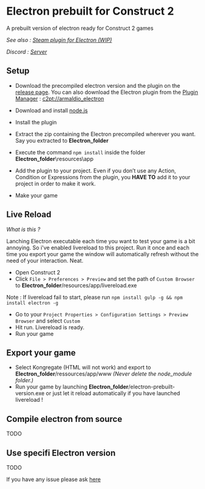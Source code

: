 # Electron prebuilt for Construct 2
A prebuilt version of electron ready for Construct 2 games


*See also : [Steam plugin for Electron (WIP)](#)*

*Discord : [Server](https://discord.gg/0eLPLj96B4t3Dpgo)*

## Setup
* Download the precompiled electron version and the plugin on the [release page](https://github.com/armaldio/c2-electron-plugin/releases).
You can also download the Electron plugin from the [Plugin Manager](http://armaldio.xyz/plugin-manager/) : 
[c2pt://armaldio_electron](c2pt://armaldio_electron)

* Download and install [node.js](https://nodejs.org)

* Install the plugin

* Extract the zip containing the Electron precompiled wherever you want. Say you extracted to **Electron_folder**

* Execute the command `npm install` inside the folder **Electron_folder**\resources\app

* Add the plugin to your project. 
Even if you don’t use any Action, Condition or Expressions from the plugin, you **HAVE TO** add it to your project in order to make it work.

* Make your game

## Live Reload
*What is this ?*

Lanching Electron executable each time you want to test your game is a bit annoying.
So i've enabled livereload to this project. Run it once and each time you export your game the window will automatically refresh without the need of your interaction. Neat.

* Open Construct 2
* Click `File > Preferences > Preview` and set the path of `Custom Browser` to **Electron_folder**/resources/app/livereload.exe

Note : If livereload fail to start, please run `npm install gulp -g && npm install electron -g`

* Go to your `Project Properties > Configuration Settings > Preview Browser` and select `Custom`
* Hit run. Livereload is ready.
* Run your game

## Export your game ##
* Select Kongregate (HTML will not work) and export to **Electron_folder**/ressources/app/www
*(Never delete the node_module folder.)*
* Run your game by launching **Electron_folder**/electron-prebuilt-version.exe or just let it reload automatically if you have launched livereload !

## Compile electron from source ##
TODO

## Use specifi Electron version ##
TODO

If you have any issue please ask [here](https://github.com/armaldio/c2-electron-plugin/issues)
